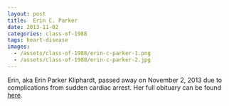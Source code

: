 ```yaml
---
layout: post
title:  Erin C. Parker
date: 2013-11-02
categories: class-of-1988
tags: heart-disease
images:
  - /assets/class-of-1988/erin-c-parker-1.png
  - /assets/class-of-1988/erin-c-parker-2.jpg
---
```


Erin, aka Erin Parker Kliphardt, passed away on November 2, 2013 due to complications from sudden cardiac arrest. Her full obituary can be found [here](http://tinyurl.com/m94unhy).


